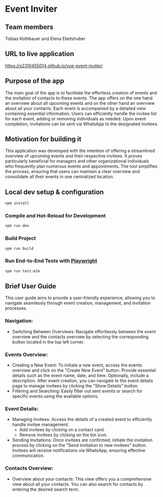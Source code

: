 # Event Inviter

## Team members

Tobias Kothbauer and Elena Ebetshuber

## URL to live application

https://s2310455014.github.io/vue-event-inviter/

## Purpose of the app

The main goal of the app is to facilitate the effortless creation of events and the invitation of contacts to these events. The app offers on the one hand an overview about all upcoming events and on the other hand an overview about all your contacts. Each event is accompanied by a detailed view containing essential information. Users can efficiently handle the invitee list for each event, adding or removing individuals as needed. Upon event completion, invitations can be sent via WhatsApp to the designated invitees.

## Motivation for building it

This application was developed with the intention of offering a streamlined overview of upcoming events and their respective invitees. It proves particularly beneficial for managers and other organizational individuals who frequently plan numerous events and appointments. The tool simplifies the process, ensuring that users can maintain a clear overview and consolidate all their events in one centralized location.

## Local dev setup & configuration

```sh
npm install
```

### Compile and Hot-Reload for Development

```sh
npm run dev
```

### Build Project

```sh
npm run build
```

### Run End-to-End Tests with [Playwright](https://playwright.dev)

```sh
npm run test:e2e
```

## Brief User Guide

This user guide aims to provide a user-friendly experience, allowing you to navigate seamlessly through event creation, management, and invitation processes.

### Navigation:

- Switching Between Overviews: Navigate effortlessly between the event overview and the contacts overview by selecting the corresponding button located in the top left corner.

### Events Overview:

- Creating a New Event: To initiate a new event, access the events overview and click on the "Create New Event" button. Provide essential details such as the event name, date, and time. Optionally, include a description. After event creation, you can navigate to the event details page to manage invitees by clicking the "Show Details" button.
- Filtering and Searching: Easily filter out sent events or search for specific events using the available options.

### Event Details:

- Managing Invitees: Access the details of a created event to efficiently handle invitee management.
  - Add invitees by clicking on a contact card.
  - Remove invitees by clicking on the bin icon.
- Sending Invitations: Once invitees are confirmed, initiate the invitation process by clicking on the "Send invitation to new invitees" button. Invitees will receive notifications via WhatsApp, ensuring effective communication.

### Contacts Overview:

- Overview about your contacts: This view offers you a comprehensive view about all your contacts. You can also search for contacts by entering the desired search term.
